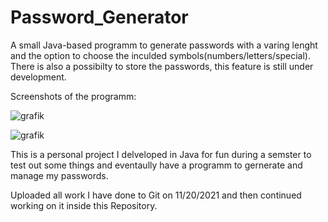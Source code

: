 # Password_Generator

A small Java-based programm to generate passwords with a varing lenght and the option to choose the inculded symbols(numbers/letters/special). 
There is also a possibilty to store the passwords, this feature is still under development.

Screenshots of the programm:

![grafik](https://user-images.githubusercontent.com/68195151/142732910-3454e13a-60cc-4aa0-977c-c51f9b3dfce4.png)

![grafik](https://user-images.githubusercontent.com/68195151/142732928-26bdbe94-2077-47ed-a39a-7505f8f5161c.png)


This is a personal project I delveloped in Java for fun during a semster to test out some things and eventaully have a programm to gernerate and manage my passwords.

Uploaded all work I have done to Git on 11/20/2021 and then continued working on it inside this Repository.
